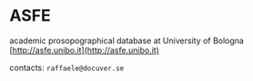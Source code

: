 # ASFE

academic prosopographical database at University of Bologna  
[http://asfe.unibo.it](http://asfe.unibo.it)

contacts: `raffaele@docuver.se`


